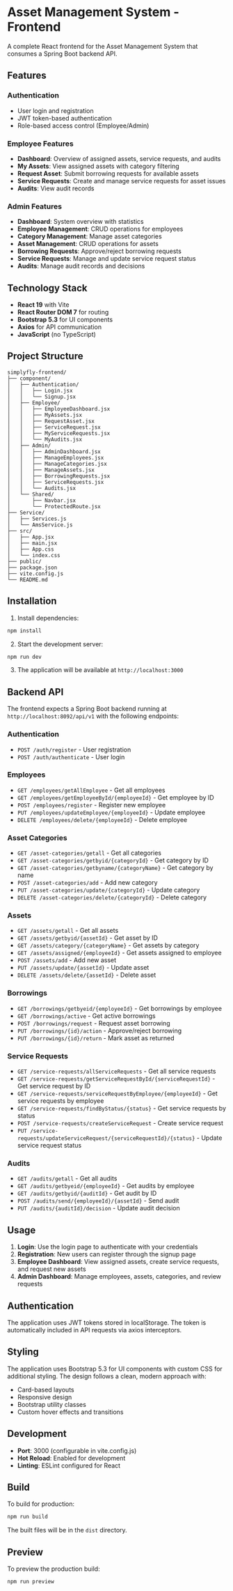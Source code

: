 # Asset Management System - Frontend

A complete React frontend for the Asset Management System that consumes a Spring Boot backend API.

## Features

### Authentication
- User login and registration
- JWT token-based authentication
- Role-based access control (Employee/Admin)

### Employee Features
- **Dashboard**: Overview of assigned assets, service requests, and audits
- **My Assets**: View assigned assets with category filtering
- **Request Asset**: Submit borrowing requests for available assets
- **Service Requests**: Create and manage service requests for asset issues
- **Audits**: View audit records

### Admin Features
- **Dashboard**: System overview with statistics
- **Employee Management**: CRUD operations for employees
- **Category Management**: Manage asset categories
- **Asset Management**: CRUD operations for assets
- **Borrowing Requests**: Approve/reject borrowing requests
- **Service Requests**: Manage and update service request status
- **Audits**: Manage audit records and decisions

## Technology Stack

- **React 19** with Vite
- **React Router DOM 7** for routing
- **Bootstrap 5.3** for UI components
- **Axios** for API communication
- **JavaScript** (no TypeScript)

## Project Structure

```
simplyfly-frontend/
├── component/
│   ├── Authentication/
│   │   ├── Login.jsx
│   │   └── Signup.jsx
│   ├── Employee/
│   │   ├── EmployeeDashboard.jsx
│   │   ├── MyAssets.jsx
│   │   ├── RequestAsset.jsx
│   │   ├── ServiceRequest.jsx
│   │   ├── MyServiceRequests.jsx
│   │   └── MyAudits.jsx
│   ├── Admin/
│   │   ├── AdminDashboard.jsx
│   │   ├── ManageEmployees.jsx
│   │   ├── ManageCategories.jsx
│   │   ├── ManageAssets.jsx
│   │   ├── BorrowingRequests.jsx
│   │   ├── ServiceRequests.jsx
│   │   └── Audits.jsx
│   └── Shared/
│       ├── Navbar.jsx
│       └── ProtectedRoute.jsx
├── Service/
│   ├── Services.js
│   └── AmsService.js
├── src/
│   ├── App.jsx
│   ├── main.jsx
│   ├── App.css
│   └── index.css
├── public/
├── package.json
├── vite.config.js
└── README.md
```

## Installation

1. Install dependencies:
```bash
npm install
```

2. Start the development server:
```bash
npm run dev
```

3. The application will be available at `http://localhost:3000`

## Backend API

The frontend expects a Spring Boot backend running at `http://localhost:8092/api/v1` with the following endpoints:

### Authentication
- `POST /auth/register` - User registration
- `POST /auth/authenticate` - User login

### Employees
- `GET /employees/getAllEmployee` - Get all employees
- `GET /employees/getEmployeeById/{employeeId}` - Get employee by ID
- `POST /employees/register` - Register new employee
- `PUT /employees/updateEmployee/{employeeId}` - Update employee
- `DELETE /employees/delete/{employeeId}` - Delete employee

### Asset Categories
- `GET /asset-categories/getall` - Get all categories
- `GET /asset-categories/getbyid/{categoryId}` - Get category by ID
- `GET /asset-categories/getbyname/{categoryName}` - Get category by name
- `POST /asset-categories/add` - Add new category
- `PUT /asset-categories/update/{categoryId}` - Update category
- `DELETE /asset-categories/delete/{categoryId}` - Delete category

### Assets
- `GET /assets/getall` - Get all assets
- `GET /assets/getbyid/{assetId}` - Get asset by ID
- `GET /assets/category/{categoryName}` - Get assets by category
- `GET /assets/assigned/{employeeId}` - Get assets assigned to employee
- `POST /assets/add` - Add new asset
- `PUT /assets/update/{assetId}` - Update asset
- `DELETE /assets/delete/{assetId}` - Delete asset

### Borrowings
- `GET /borrowings/getbyeid/{employeeId}` - Get borrowings by employee
- `GET /borrowings/active` - Get active borrowings
- `POST /borrowings/request` - Request asset borrowing
- `PUT /borrowings/{id}/action` - Approve/reject borrowing
- `PUT /borrowings/{id}/return` - Mark asset as returned

### Service Requests
- `GET /service-requests/allServiceRequests` - Get all service requests
- `GET /service-requests/getServiceRequestById/{serviceRequestId}` - Get service request by ID
- `GET /service-requests/serviceRequestByEmployee/{employeeId}` - Get service requests by employee
- `GET /service-requests/findByStatus/{status}` - Get service requests by status
- `POST /service-requests/createServiceRequest` - Create service request
- `PUT /service-requests/updateServiceRequest/{serviceRequestId}/{status}` - Update service request status

### Audits
- `GET /audits/getall` - Get all audits
- `GET /audits/getbyeid/{employeeId}` - Get audits by employee
- `GET /audits/getbyid/{auditId}` - Get audit by ID
- `POST /audits/send/{employeeId}/{assetId}` - Send audit
- `PUT /audits/{auditId}/decision` - Update audit decision

## Usage

1. **Login**: Use the login page to authenticate with your credentials
2. **Registration**: New users can register through the signup page
3. **Employee Dashboard**: View assigned assets, create service requests, and request new assets
4. **Admin Dashboard**: Manage employees, assets, categories, and review requests

## Authentication

The application uses JWT tokens stored in localStorage. The token is automatically included in API requests via axios interceptors.

## Styling

The application uses Bootstrap 5.3 for UI components with custom CSS for additional styling. The design follows a clean, modern approach with:
- Card-based layouts
- Responsive design
- Bootstrap utility classes
- Custom hover effects and transitions

## Development

- **Port**: 3000 (configurable in vite.config.js)
- **Hot Reload**: Enabled for development
- **Linting**: ESLint configured for React

## Build

To build for production:

```bash
npm run build
```

The built files will be in the `dist` directory.

## Preview

To preview the production build:

```bash
npm run preview
```
